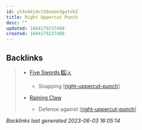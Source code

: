 ```yaml
---
id: y14x44j4ct50ueon3gatxb2
title: Right Uppercut Punch
desc: ""
updated: 1684179237480
created: 1684179237480
---
```


## Backlinks

> - [Five Swords 5️⃣⚔️](..\techniques\hobbies.karate.kenpo.techniques.five-swords.md)
>   - Snapping [[right-uppercut-punch]]
>    
> - [Raining Claw](..\techniques\raining-claw.md)
>   - Defense against [[right-uppercut-punch]]

_Backlinks last generated 2023-06-03 16:05:14_


[//begin]: # "Autogenerated link references for markdown compatibility"
[right-uppercut-punch]: right-uppercut-punch.md "Right Uppercut Punch"
[//end]: # "Autogenerated link references"